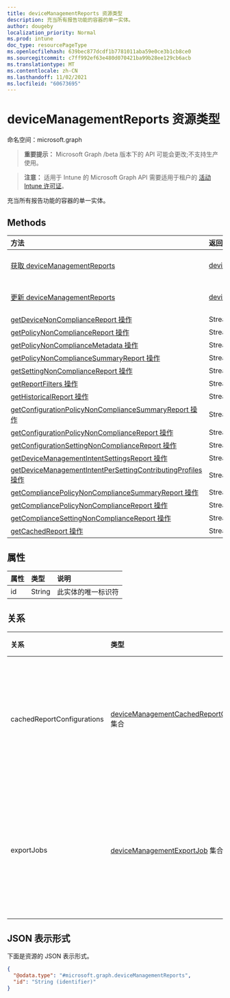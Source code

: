 ```yaml
---
title: deviceManagementReports 资源类型
description: 充当所有报告功能的容器的单一实体。
author: dougeby
localization_priority: Normal
ms.prod: intune
doc_type: resourcePageType
ms.openlocfilehash: 639bec877dcdf1b7781011aba59e0ce3b1cb8ce0
ms.sourcegitcommit: c7ff992ef63e480d070421ba99b28ee129cb6acb
ms.translationtype: MT
ms.contentlocale: zh-CN
ms.lasthandoff: 11/02/2021
ms.locfileid: "60673695"
---
```

# <a name="devicemanagementreports-resource-type"></a>deviceManagementReports 资源类型

命名空间：microsoft.graph

> **重要提示：** Microsoft Graph /beta 版本下的 API 可能会更改;不支持生产使用。

> **注意：** 适用于 Intune 的 Microsoft Graph API 需要适用于租户的 [活动 Intune 许可证](https://go.microsoft.com/fwlink/?linkid=839381)。

充当所有报告功能的容器的单一实体。

## <a name="methods"></a>Methods
|方法|返回类型|说明|
|:---|:---|:---|
|[获取 deviceManagementReports](../api/intune-reporting-devicemanagementreports-get.md)|[deviceManagementReports](../resources/intune-reporting-devicemanagementreports.md)|读取 [deviceManagementReports 对象的属性和](../resources/intune-reporting-devicemanagementreports.md) 关系。|
|[更新 deviceManagementReports](../api/intune-reporting-devicemanagementreports-update.md)|[deviceManagementReports](../resources/intune-reporting-devicemanagementreports.md)|更新 [deviceManagementReports 对象](../resources/intune-reporting-devicemanagementreports.md) 的属性。|
|[getDeviceNonComplianceReport 操作](../api/intune-reporting-devicemanagementreports-getdevicenoncompliancereport.md)|Stream|尚未记录|
|[getPolicyNonComplianceReport 操作](../api/intune-reporting-devicemanagementreports-getpolicynoncompliancereport.md)|Stream|尚未记录|
|[getPolicyNonComplianceMetadata 操作](../api/intune-reporting-devicemanagementreports-getpolicynoncompliancemetadata.md)|Stream|尚未记录|
|[getPolicyNonComplianceSummaryReport 操作](../api/intune-reporting-devicemanagementreports-getpolicynoncompliancesummaryreport.md)|Stream|尚未记录|
|[getSettingNonComplianceReport 操作](../api/intune-reporting-devicemanagementreports-getsettingnoncompliancereport.md)|Stream|尚未记录|
|[getReportFilters 操作](../api/intune-reporting-devicemanagementreports-getreportfilters.md)|Stream|尚未记录|
|[getHistoricalReport 操作](../api/intune-reporting-devicemanagementreports-gethistoricalreport.md)|Stream|尚未记录|
|[getConfigurationPolicyNonComplianceSummaryReport 操作](../api/intune-reporting-devicemanagementreports-getconfigurationpolicynoncompliancesummaryreport.md)|Stream|尚未记录|
|[getConfigurationPolicyNonComplianceReport 操作](../api/intune-reporting-devicemanagementreports-getconfigurationpolicynoncompliancereport.md)|Stream|尚未记录|
|[getConfigurationSettingNonComplianceReport 操作](../api/intune-reporting-devicemanagementreports-getconfigurationsettingnoncompliancereport.md)|Stream|尚未记录|
|[getDeviceManagementIntentSettingsReport 操作](../api/intune-reporting-devicemanagementreports-getdevicemanagementintentsettingsreport.md)|Stream|尚未记录|
|[getDeviceManagementIntentPerSettingContributingProfiles 操作](../api/intune-reporting-devicemanagementreports-getdevicemanagementintentpersettingcontributingprofiles.md)|Stream|尚未记录|
|[getCompliancePolicyNonComplianceSummaryReport 操作](../api/intune-reporting-devicemanagementreports-getcompliancepolicynoncompliancesummaryreport.md)|Stream|尚未记录|
|[getCompliancePolicyNonComplianceReport 操作](../api/intune-reporting-devicemanagementreports-getcompliancepolicynoncompliancereport.md)|Stream|尚未记录|
|[getComplianceSettingNonComplianceReport 操作](../api/intune-reporting-devicemanagementreports-getcompliancesettingnoncompliancereport.md)|Stream|尚未记录|
|[getCachedReport 操作](../api/intune-reporting-devicemanagementreports-getcachedreport.md)|Stream|尚未记录|

## <a name="properties"></a>属性
|属性|类型|说明|
|:---|:---|:---|
|id|String|此实体的唯一标识符|

## <a name="relationships"></a>关系
|关系|类型|说明|
|:---|:---|:---|
|cachedReportConfigurations|[deviceManagementCachedReportConfiguration](../resources/intune-reporting-devicemanagementcachedreportconfiguration.md) 集合|表示缓存报表的配置的实体|
|exportJobs|[deviceManagementExportJob](../resources/intune-reporting-devicemanagementexportjob.md) 集合|表示要导出报告的作业的实体|

## <a name="json-representation"></a>JSON 表示形式
下面是资源的 JSON 表示形式。
<!-- {
  "blockType": "resource",
  "keyProperty": "id",
  "@odata.type": "microsoft.graph.deviceManagementReports"
}
-->
``` json
{
  "@odata.type": "#microsoft.graph.deviceManagementReports",
  "id": "String (identifier)"
}
```




